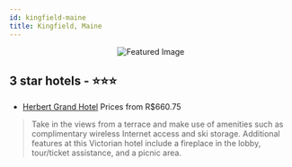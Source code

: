 ```yaml
---
id: kingfield-maine
title: Kingfield, Maine
---
```


<center><img src="https://i.travelapi.com/hotels/3000000/2790000/2786200/2786137/178eaa1e_z.jpg" alt="Featured Image" /></center>


##  3 star hotels - ⭐️⭐️⭐️

-    [Herbert Grand Hotel](https://us.hurb.com/hotels/kingfield/herbert-grand-hotel-JNP-JP849367?cmp=18055) Prices from R$660.75
   > Take in the views from a terrace and make use of amenities such as complimentary wireless Internet access and ski storage. Additional features at this Victorian hotel include a fireplace in the lobby, tour/ticket assistance, and a picnic area.
